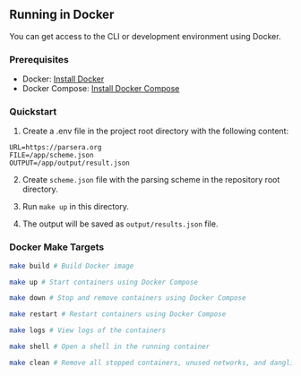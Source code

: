 ## Running in Docker

You can get access to the CLI or development environment using Docker.

### Prerequisites

- Docker: [Install Docker](https://docs.docker.com/get-docker/)
- Docker Compose: [Install Docker Compose](https://docs.docker.com/compose/install/)

### Quickstart

1. Create a .env file in the project root directory with the following content:

```env
URL=https://parsera.org
FILE=/app/scheme.json
OUTPUT=/app/output/result.json
```

2. Create `scheme.json` file with the parsing scheme in the repository root directory.

3. Run `make up` in this directory.

4. The output will be saved as `output/results.json` file.

### Docker Make Targets

```sh
make build # Build Docker image

make up # Start containers using Docker Compose

make down # Stop and remove containers using Docker Compose

make restart # Restart containers using Docker Compose

make logs # View logs of the containers

make shell # Open a shell in the running container

make clean # Remove all stopped containers, unused networks, and dangling images
```

